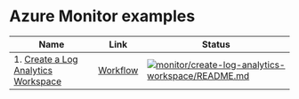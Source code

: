 
# Azure Monitor examples

| Name | Link | Status
| ---- | ---- | ------
| 1. [Create a Log Analytics Workspace](create-log-analytics-workspace/README.md) | [Workflow](../.github/workflows/monitor_create-log-analytics-workspace_README_md.yml) | [![monitor/create-log-analytics-workspace/README.md](https://github.com/Azure-Samples/java-on-azure-examples/actions/workflows/monitor_create-log-analytics-workspace_README_md.yml/badge.svg)](https://github.com/Azure-Samples/java-on-azure-examples/actions/workflows/monitor_create-log-analytics-workspace_README_md.yml)

<!-- workflow.run() 

  exit 0
  
  -->
